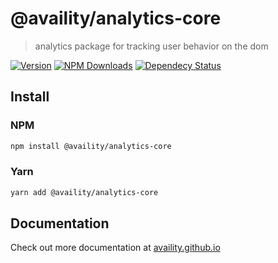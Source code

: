 # @availity/analytics-core

> analytics package for tracking user behavior on the dom

[![Version](https://img.shields.io/npm/v/@availity/analytics-core.svg?style=for-the-badge)](https://www.npmjs.com/package/@availity/analytics-core)
[![NPM Downloads](https://img.shields.io/npm/dt/@availity/analytics-core.svg?style=for-the-badge)](https://www.npmjs.com/package/@availity/analytics-core)
[![Dependecy Status](https://img.shields.io/librariesio/release/npm/@availity/analytics-core?style=for-the-badge)](https://github.com/Availity/sdk-js/blob/master/packages/analytics-core/package.json)

## Install

### NPM

```bash
npm install @availity/analytics-core
```

### Yarn

```bash
yarn add @availity/analytics-core
```

## Documentation

Check out more documentation at [availity.github.io](https://availity.github.io/sdk-js/resources/analytics)
